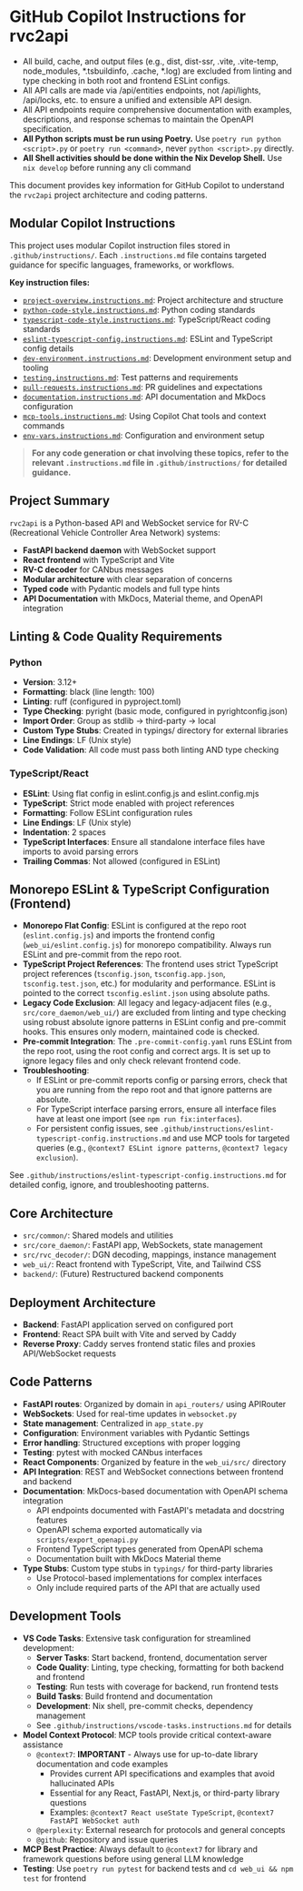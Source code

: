 # GitHub Copilot Instructions for rvc2api

- All build, cache, and output files (e.g., dist, dist-ssr, .vite, .vite-temp, node_modules, *.tsbuildinfo, .cache, *.log) are excluded from linting and type checking in both root and frontend ESLint configs.
- All API calls are made via /api/entities endpoints, not /api/lights, /api/locks, etc. to ensure a unified and extensible API design.
- All API endpoints require comprehensive documentation with examples, descriptions, and response schemas to maintain the OpenAPI specification.
- **All Python scripts must be run using Poetry.** Use `poetry run python <script>.py` or `poetry run <command>`, never `python <script>.py` directly.
- **All Shell activities should be done within the Nix Develop Shell.** Use `nix develop` before running any cli command

This document provides key information for GitHub Copilot to understand the `rvc2api` project architecture and coding patterns.

## Modular Copilot Instructions

This project uses modular Copilot instruction files stored in `.github/instructions/`.
Each `.instructions.md` file contains targeted guidance for specific languages, frameworks, or workflows.

**Key instruction files:**

- [`project-overview.instructions.md`](.github/instructions/project-overview.instructions.md): Project architecture and structure
- [`python-code-style.instructions.md`](.github/instructions/python-code-style.instructions.md): Python coding standards
- [`typescript-code-style.instructions.md`](.github/instructions/typescript-code-style.instructions.md): TypeScript/React coding standards
- [`eslint-typescript-config.instructions.md`](.github/instructions/eslint-typescript-config.instructions.md): ESLint and TypeScript config details
- [`dev-environment.instructions.md`](.github/instructions/dev-environment.instructions.md): Development environment setup and tooling
- [`testing.instructions.md`](.github/instructions/testing.instructions.md): Test patterns and requirements
- [`pull-requests.instructions.md`](.github/instructions/pull-requests.instructions.md): PR guidelines and expectations
- [`documentation.instructions.md`](.github/instructions/documentation.instructions.md): API documentation and MkDocs configuration
- [`mcp-tools.instructions.md`](.github/instructions/mcp-tools.instructions.md): Using Copilot Chat tools and context commands
- [`env-vars.instructions.md`](.github/instructions/env-vars.instructions.md): Configuration and environment setup

> **For any code generation or chat involving these topics, refer to the relevant `.instructions.md` file in `.github/instructions/` for detailed guidance.**


## Project Summary

`rvc2api` is a Python-based API and WebSocket service for RV-C (Recreational Vehicle Controller Area Network) systems:

- **FastAPI backend daemon** with WebSocket support
- **React frontend** with TypeScript and Vite
- **RV-C decoder** for CANbus messages
- **Modular architecture** with clear separation of concerns
- **Typed code** with Pydantic models and full type hints
- **API Documentation** with MkDocs, Material theme, and OpenAPI integration

## Linting & Code Quality Requirements

### Python

- **Version**: 3.12+
- **Formatting**: black (line length: 100)
- **Linting**: ruff (configured in pyproject.toml)
- **Type Checking**: pyright (basic mode, configured in pyrightconfig.json)
- **Import Order**: Group as stdlib → third-party → local
- **Custom Type Stubs**: Created in typings/ directory for external libraries
- **Line Endings**: LF (Unix style)
- **Code Validation**: All code must pass both linting AND type checking

### TypeScript/React

- **ESLint**: Using flat config in eslint.config.js and eslint.config.mjs
- **TypeScript**: Strict mode enabled with project references
- **Formatting**: Follow ESLint configuration rules
- **Line Endings**: LF (Unix style)
- **Indentation**: 2 spaces
- **TypeScript Interfaces**: Ensure all standalone interface files have imports to avoid parsing errors
- **Trailing Commas**: Not allowed (configured in ESLint)

## Monorepo ESLint & TypeScript Configuration (Frontend)

- **Monorepo Flat Config**: ESLint is configured at the repo root (`eslint.config.js`) and imports the frontend config (`web_ui/eslint.config.js`) for monorepo compatibility. Always run ESLint and pre-commit from the repo root.
- **TypeScript Project References**: The frontend uses strict TypeScript project references (`tsconfig.json`, `tsconfig.app.json`, `tsconfig.test.json`, etc.) for modularity and performance. ESLint is pointed to the correct `tsconfig.eslint.json` using absolute paths.
- **Legacy Code Exclusion**: All legacy and legacy-adjacent files (e.g., `src/core_daemon/web_ui/`) are excluded from linting and type checking using robust absolute ignore patterns in ESLint config and pre-commit hooks. This ensures only modern, maintained code is checked.
- **Pre-commit Integration**: The `.pre-commit-config.yaml` runs ESLint from the repo root, using the root config and correct args. It is set up to ignore legacy files and only check relevant frontend code.
- **Troubleshooting**:
  - If ESLint or pre-commit reports config or parsing errors, check that you are running from the repo root and that ignore patterns are absolute.
  - For TypeScript interface parsing errors, ensure all interface files have at least one import (see `npm run fix:interfaces`).
  - For persistent config issues, see `.github/instructions/eslint-typescript-config.instructions.md` and use MCP tools for targeted queries (e.g., `@context7 ESLint ignore patterns`, `@context7 legacy exclusion`).

See `.github/instructions/eslint-typescript-config.instructions.md` for detailed config, ignore, and troubleshooting patterns.

## Core Architecture

- `src/common/`: Shared models and utilities
- `src/core_daemon/`: FastAPI app, WebSockets, state management
- `src/rvc_decoder/`: DGN decoding, mappings, instance management
- `web_ui/`: React frontend with TypeScript, Vite, and Tailwind CSS
- `backend/`: (Future) Restructured backend components

## Deployment Architecture

- **Backend**: FastAPI application served on configured port
- **Frontend**: React SPA built with Vite and served by Caddy
- **Reverse Proxy**: Caddy serves frontend static files and proxies API/WebSocket requests

## Code Patterns

- **FastAPI routes**: Organized by domain in `api_routers/` using APIRouter
- **WebSockets**: Used for real-time updates in `websocket.py`
- **State management**: Centralized in `app_state.py`
- **Configuration**: Environment variables with Pydantic Settings
- **Error handling**: Structured exceptions with proper logging
- **Testing**: pytest with mocked CANbus interfaces
- **React Components**: Organized by feature in the `web_ui/src/` directory
- **API Integration**: REST and WebSocket connections between frontend and backend
- **Documentation**: MkDocs-based documentation with OpenAPI schema integration
  - API endpoints documented with FastAPI's metadata and docstring features
  - OpenAPI schema exported automatically via `scripts/export_openapi.py`
  - Frontend TypeScript types generated from OpenAPI schema
  - Documentation built with MkDocs Material theme
- **Type Stubs**: Custom type stubs in `typings/` for third-party libraries
  - Use Protocol-based implementations for complex interfaces
  - Only include required parts of the API that are actually used

## Development Tools

- **VS Code Tasks**: Extensive task configuration for streamlined development:
  - **Server Tasks**: Start backend, frontend, documentation server
  - **Code Quality**: Linting, type checking, formatting for both backend and frontend
  - **Testing**: Run tests with coverage for backend, run frontend tests
  - **Build Tasks**: Build frontend and documentation
  - **Development**: Nix shell, pre-commit checks, dependency management
  - See `.github/instructions/vscode-tasks.instructions.md` for details
- **Model Context Protocol**: MCP tools provide critical context-aware assistance
  - `@context7`: **IMPORTANT** - Always use for up-to-date library documentation and code examples
    - Provides current API specifications and examples that avoid hallucinated APIs
    - Essential for any React, FastAPI, Next.js, or third-party library questions
    - Examples: `@context7 React useState TypeScript`, `@context7 FastAPI WebSocket auth`
  - `@perplexity`: External research for protocols and general concepts
  - `@github`: Repository and issue queries
- **MCP Best Practice**: Always default to `@context7` for library and framework questions before using general LLM knowledge
- **Testing**: Use `poetry run pytest` for backend tests and `cd web_ui && npm test` for frontend
